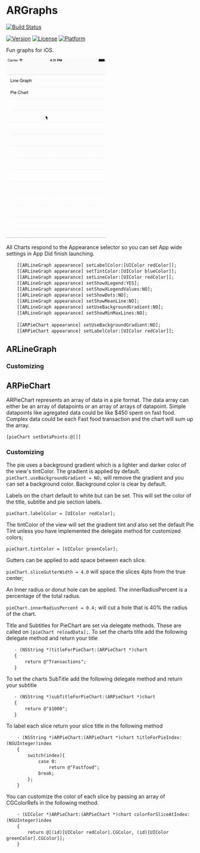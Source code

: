 
ARGraphs
===========

[![Build Status](https://travis-ci.org/AlexmReynolds/ARGraphs.svg?branch=master)](https://travis-ci.org/AlexmReynolds/ARGraphs)

[![Version](https://img.shields.io/cocoapods/v/ARGraphs.svg?style=flat)](http://cocoadocs.org/docsets/ARGraphs)
[![License](https://img.shields.io/cocoapods/l/ARGraphs.svg?style=flat)](http://cocoadocs.org/docsets/ARGraphs)
[![Platform](https://img.shields.io/cocoapods/p/ARGraphs.svg?style=flat)](http://cocoadocs.org/docsets/ARGraphs)

Fun graphs for iOS. 

![demo](demo.gif)

All Charts respond to the Appearance selector so you can set App wide settings in App Did finish launching.

```objc
    [[ARLineGraph appearance] setLabelColor:[UIColor redColor]];
    [[ARLineGraph appearance] setTintColor:[UIColor blueColor]];
    [[ARLineGraph appearance] setLineColor:[UIColor redColor]];
    [[ARLineGraph appearance] setShowXLegend:YES];
    [[ARLineGraph appearance] setShowXLegendValues:NO];
    [[ARLineGraph appearance] setShowDots:NO];
    [[ARLineGraph appearance] setShowMeanLine:NO];
    [[ARLineGraph appearance] setUseBackgroundGradient:NO];
    [[ARLineGraph appearance] setShowMinMaxLines:NO];
    
    [[ARPieChart appearance] setUseBackgroundGradient:NO];
    [[ARPieChart appearance] setLabelColor:[UIColor redColor]];
```    
    
## ARLineGraph

### Customizing


## ARPieChart
 ARPieChart represents an array of data in a pie format. The data array can either be an array of datapoints or an array of arrays of datapoint. Simple datapoints like agregated data could be like $450 spent on fast food. Complex data could be each Fast food transaction and the chart will sum up the array.
 ```objc
 [pieChart setDataPoints:@[]]
 ```
 
### Customizing
 The pie uses a background gradient which is a lighter and darker color of the view's tintColor. The gradient is applied by default. 
 ```pieChart.useBackgroundGradient = NO;``` will remove the gradient and you can set a background color. Background color is clear by default.
 
 Labels on the chart default to white but can be set. This will set the color of the title, subtitle and pie section labels.
 
 ```objc
 pieChart.labelColor = [UIColor redColor];
 ```
 
 The tintColor of the view will set the gradient tint and also set the default Pie Tint unless you have implemented the delegate method for customized colors;
 
 ```objc
 pieChart.tintColor = [UIColor greenColor];
 ```
 
 Gutters can be applied to add space between each slice.
 
 ```pieChart.sliceGutterWidth = 4.0``` will space the slices 4pts from the true center;
 
 An Inner radius or donut hole can be applied. The innerRadiusPercent is a percentage of the total radius.
 
 ```pieChart.innerRadiusPercent = 0.4;``` will cut a hole that is 40% the radius of the chart.
 
 Title and Subtitles for PieChart are set via delegate methods. These are called on `[pieChart reloadData];`.
 To set the charts title add the following delegate method and return your title
 
 ```objc
    - (NSString *)titleForPieChart:(ARPieChart *)chart 
    {
        return @"Transactions";
    }
```

 To set the charts SubTitle add the following delegate method and return your subtitle
 
 ```objc
    - (NSString *)subTitleForPieChart:(ARPieChart *)chart
    {
        return @"$1000";
    }
```

To label each slice return your slice title in the following method

```objc
    - (NSString *)ARPieChart:(ARPieChart *)chart titleForPieIndex:(NSUInteger)index
    {
        switch(index){
            case 0:
                return @"Fastfood";
            break;
        };
    }
```

You can customize the color of each slice by passing an array of CGColorRefs in the following method.

```objc
    - (UIColor *)ARPieChart:(ARPieChart *)chart colorForSliceAtIndex:(NSUInteger)index
    {
        return @[(id)[UIColor redColor].CGColor, (id)[UIColor greenColor].CGColor]];
    }
```
